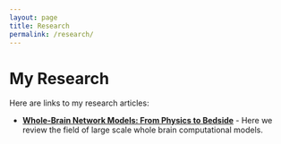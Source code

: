```yaml
---
layout: page
title: Research
permalink: /research/
---
```


# My Research

Here are links to my research articles:

- [**Whole-Brain Network Models: From Physics to Bedside**](https://www.frontiersin.org/journals/computational-neuroscience/articles/10.3389/fncom.2022.866517/full) - Here we review the field of large scale whole brain computational models.

